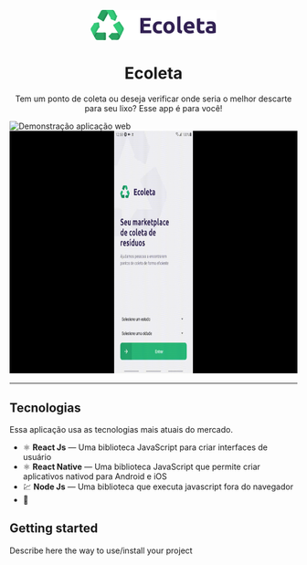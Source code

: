 <h1 align="center">
<br>
  <img src="./assets/logo.svg" alt="Ecoleta" width="220">
<br>
<br>
Ecoleta
</h1>

<p align="center">Tem um ponto de coleta ou deseja verificar onde seria o melhor descarte para seu lixo? Esse app é para você!</p>

[//]: # "Add your gifs/images here:"

<div>
  <img src="./assets/web.gif" alt="Demonstração aplicação web" height="425">
  <img src="./assets/mobile.gif" alt="Demonstração aplicação mobile" height="425">
</div>

<hr />

## Tecnologias

[//]: # "Add the features of your project here:"

Essa aplicação usa as tecnologias mais atuais do mercado.

- ⚛️ **React Js** — Uma biblioteca JavaScript para criar interfaces de usuário
- ⚛️ **React Native** — Uma biblioteca JavaScript que permite criar aplicativos nativod para Android e iOS
- 💹 **Node Js** — Uma biblioteca que executa javascript fora do navegador
- :diamond_shape_with_a_dot_inside:

## Getting started

Describe here the way to use/install your project
